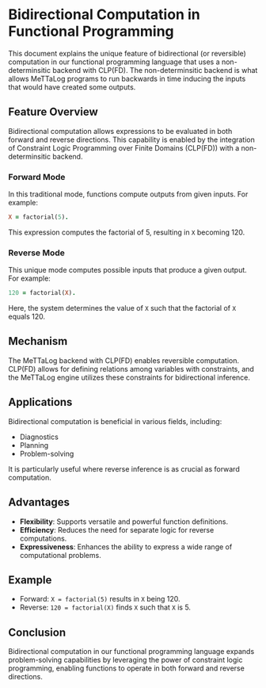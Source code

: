 # Bidirectional Computation in Functional Programming

This document explains the unique feature of bidirectional (or reversible) computation in our functional programming language that uses a non-determinsitic backend with CLP(FD).  The non-determinsitic backend is what allows MeTTaLog programs to run backwards in time inducing the inputs that would have created some outputs.

## Feature Overview

Bidirectional computation allows expressions to be evaluated in both forward and reverse directions. This capability is enabled by the integration of Constraint Logic Programming over Finite Domains (CLP(FD)) with a non-determinsitic backend.

### Forward Mode

In this traditional mode, functions compute outputs from given inputs. For example:

```prolog
X = factorial(5).
```

This expression computes the factorial of 5, resulting in `X` becoming 120.

### Reverse Mode

This unique mode computes possible inputs that produce a given output. For example:

```prolog
120 = factorial(X).
```

Here, the system determines the value of `X` such that the factorial of `X` equals 120.

## Mechanism

The MeTTaLog backend with CLP(FD) enables reversible computation. CLP(FD) allows for defining relations among variables with constraints, and the MeTTaLog engine utilizes these constraints for bidirectional inference.

## Applications

Bidirectional computation is beneficial in various fields, including:

- Diagnostics
- Planning
- Problem-solving

It is particularly useful where reverse inference is as crucial as forward computation.

## Advantages

- **Flexibility**: Supports versatile and powerful function definitions.
- **Efficiency**: Reduces the need for separate logic for reverse computations.
- **Expressiveness**: Enhances the ability to express a wide range of computational problems.

## Example

- Forward: `X = factorial(5)` results in `X` being 120.
- Reverse: `120 = factorial(X)` finds `X` such that `X` is 5.

## Conclusion

Bidirectional computation in our functional programming language expands problem-solving capabilities by leveraging the power of constraint logic programming, enabling functions to operate in both forward and reverse directions.

